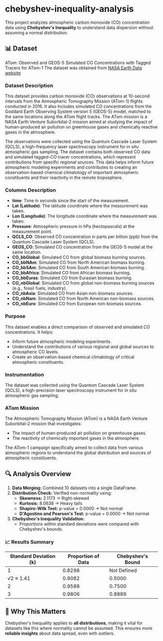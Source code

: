 # chebyshev-inequality-analysis

This project analyzes atmospheric carbon monoxide (CO) concentration data using **Chebyshev's Inequality** to understand data dispersion without assuming a normal distribution.

## 📊 Dataset

ATom: Observed and GEOS-5 Simulated CO Concentrations with Tagged Tracers for ATom-1
The dataset was obtained from [NASA Earth Data website](https://earthdata.nasa.gov/)

### Dataset Description
This dataset provides carbon monoxide (CO) observations at 10-second intervals from the Atmospheric Tomography Mission (ATom-1) flights conducted in 2016. It also includes simulated CO concentrations from the Goddard Earth Observing System version 5 (GEOS-5) model, matched to the same locations along the ATom flight tracks. The ATom mission is a NASA Earth Venture Suborbital-2 mission aimed at studying the impact of human-produced air pollution on greenhouse gases and chemically reactive gases in the atmosphere.

The observations were collected using the Quantum Cascade Laser System (QCLS), a high-frequency laser spectroscopy instrument for in situ atmospheric gas sampling. The dataset contains both observed CO data and simulated tagged-CO tracer concentrations, which represent contributions from specific regional sources. This data helps inform future atmospheric modeling experiments and contributes to creating an observation-based chemical climatology of important atmospheric constituents and their reactivity in the remote troposphere.

### Columns Description
- **time**: Time in seconds since the start of the measurement.
- **Lat (Latitude)**: The latitude coordinate where the measurement was taken.
- **Lon (Longitude)**: The longitude coordinate where the measurement was taken.
- **Pressure**: Atmospheric pressure in hPa (hectopascals) at the measurement point.
- **QCLS_CO**: Observed CO concentration in parts per billion (ppb) from the Quantum Cascade Laser System (QCLS).
- **GEOS_CO**: Simulated CO concentration from the GEOS-5 model at the same location.
- **CO_bbGlobal**: Simulated CO from global biomass burning sources.
- **CO_bbNAm**: Simulated CO from North American biomass burning.
- **CO_bbSAm**: Simulated CO from South American biomass burning.
- **CO_bbAfrica**: Simulated CO from African biomass burning.
- **CO_bbEuras**: Simulated CO from Eurasian biomass burning.
- **CO_nbGlobal**: Simulated CO from global non-biomass burning sources (e.g., fossil fuels, industry).
- **CO_nbAsia**: Simulated CO from Asian non-biomass sources.
- **CO_nbNam**: Simulated CO from North American non-biomass sources.
- **CO_nbEuro**: Simulated CO from European non-biomass sources.

### Purpose
This dataset enables a direct comparison of observed and simulated CO concentrations. It helps:
- Inform future atmospheric modeling experiments.
- Understand the contributions of various regional and global sources to atmospheric CO levels.
- Create an observation-based chemical climatology of critical atmospheric constituents.

### Instrumentation
The dataset was collected using the Quantum Cascade Laser System (QCLS), a high-precision laser spectroscopy instrument for in situ atmospheric gas sampling.

### ATom Mission
The Atmospheric Tomography Mission (ATom) is a NASA Earth Venture Suborbital-2 mission that investigates:
- The impact of human-produced air pollution on greenhouse gases.
- The reactivity of chemically important gases in the atmosphere.

The ATom-1 campaign specifically aimed to collect data from various atmospheric regions to understand the global distribution and sources of atmospheric constituents.


## 🔍 Analysis Overview

1. **Data Merging:** Combined 10 datasets into a single DataFrame.  
2. **Distribution Check:** Verified non-normality using:
   - **Skewness:** 2.1173 → Right-skewed  
   - **Kurtosis:** 8.0638 → Heavy tails  
   - **Shapiro-Wilk Test:** p-value = 0.0000 → Not normal  
   - **D'Agostino and Pearson's Test:** p-value = 0.0000 → Not normal  
3. **Chebyshev's Inequality Validation:**  
   - Proportions within standard deviations were compared with Chebyshev's bounds.

### 📈 Results Summary

| Standard Deviation (k) | Proportion of Data | Chebyshev's Bound |
|------------------------|-------------------|-------------------|
| 1                      | 0.8298            | Not Defined       |
| √2 ≈ 1.41              | 0.9082            | 0.5000           |
| 2                      | 0.9588            | 0.7500           |
| 3                      | 0.9806            | 0.8889           |

## 🤔 Why This Matters

Chebyshev's Inequality applies to **all distributions**, making it vital for datasets like this where normality cannot be assumed. This ensures more **reliable insights** about data spread, even with outliers.



